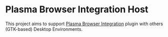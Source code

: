 # Plasma Browser Integration Host

This project aims to support [Plasma Browser Integration](https://community.kde.org/Plasma/Browser_Integration)
plugin with others (GTK-based) Desktop Environments.
